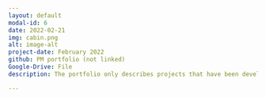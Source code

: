 ```yaml
---
layout: default
modal-id: 6
date: 2022-02-21
img: cabin.png
alt: image-alt
project-date: February 2022
github: PM portfolio (not linked)
Google-Drive: File
description: The portfolio only describes projects that have been developed.Projects under development are not saved as documents for security reasons.

---
```

